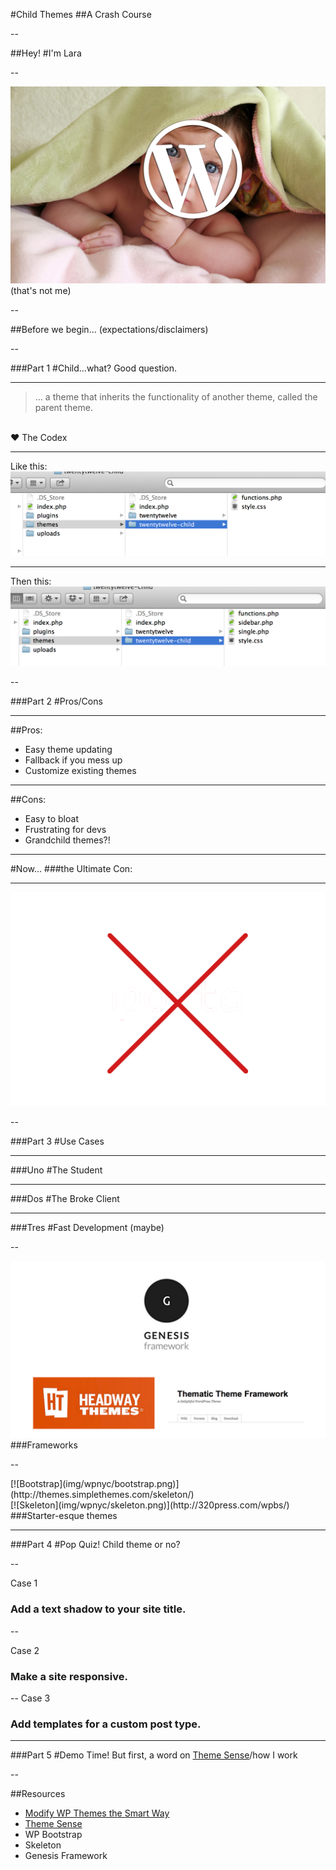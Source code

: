 
#<span class="special">Child Themes</span> 
##A Crash Course

--

##Hey!
#I'm <span class="special">Lara</span>

--

![kid](img/wpnyc/child.png)
(that's not me)

--

##Before we begin...
(expectations/disclaimers)

--

###<span class="special">Part 1</span>
#Child...what?
Good question.

---

<blockquote>
	... a theme that <span class="special">inherits</span> the functionality of another theme, called the parent theme.
</blockquote>
<br />
&hearts; The Codex

---

Like this:
![Screenshot](img/wpnyc/finder.png)

---

Then this:
![Screenshot](img/wpnyc/finder2.png)


--

###<span class="special">Part 2</span>
#Pros/Cons

---

##Pros:
*  Easy theme updating
*  Fallback if you mess up
*  Customize existing themes

---

##Cons:
*  Easy to bloat
*  Frustrating for devs
*  Grandchild themes?!

---

#Now...
###the <span class="special">Ultimate</span> Con:

---

<span class="unstyle-img">![bad](img/wpnyc/bad.png)</span>

--

###<span class="special">Part 3</span>
#Use Cases

---

###<span class="special">Uno</span>
#The Student

---

###<span class="special">Dos</span>
#The Broke Client

---

###<span class="special">Tres</span>
#Fast Development
(maybe)

--

<span class="unstyle-img">![Frameworks](img/wpnyc/frameworks.png)</span>
###Frameworks

--

<div class="half">[![Bootstrap](img/wpnyc/bootstrap.png)](http://themes.simplethemes.com/skeleton/)</div>
<div class="half">[![Skeleton](img/wpnyc/skeleton.png)](http://320press.com/wpbs/)</div>
###Starter-esque themes

---

###<span class="special">Part 4</span>
#Pop Quiz!
Child theme or no?

--

Case 1

### Add a text shadow to your site title.

--

Case 2

### Make a site responsive.

--
Case 3

### Add templates for a custom post type.

---

###<span class="special">Part 5</span>
#Demo Time!
But first, a word on [Theme Sense](http://themeshaper.com/2012/10/23/developing-your-theme-sense-tutorial-2/)/how I work

--

##Resources
*  [Modify WP Themes the Smart Way](http://themeshaper.com/modify-wordpress-themes/)
*  [Theme Sense](http://themeshaper.com/2012/10/23/developing-your-theme-sense-tutorial-2/)
*  WP Bootstrap
*  Skeleton
*  Genesis Framework


